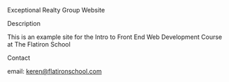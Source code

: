 Exceptional Realty Group Website


Description



This is an example site for the Intro to Front End Web Development Course at The Flatiron School 


Contact

email: keren@flatironschool.com